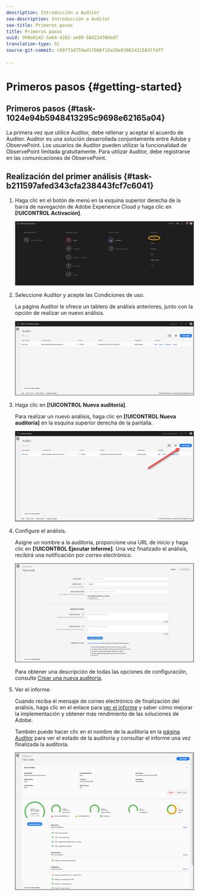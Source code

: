 ```yaml
---
description: Introducción a Auditor
seo-description: Introducción a Auditor
seo-title: Primeros pasos
title: Primeros pasos
uuid: 999e0142-5a64-4202-ae09-58d22438ded7
translation-type: ht
source-git-commit: c697f3d759ad1f086f16a39e03062431583ffd7f

---
```



# Primeros pasos {#getting-started}

## Primeros pasos {#task-1024e94b5948413295c9698e62165a04}

<!--
This page is a placeholder for now, we need things like prerequisites, any planning that should be done before using Auditor, initial setup info--that kind of thing.
-->

La primera vez que utilice Auditor, debe rellenar y aceptar el acuerdo de Auditor. Auditor es una solución desarrollada conjuntamente entre Adobe y ObservePoint. Los usuarios de Auditor pueden utilizar la funcionalidad de ObservePoint limitada gratuitamente. Para utilizar Auditor, debe registrarse en las comunicaciones de ObservePoint.

## Realización del primer análisis {#task-b211597afed343cfa238443fcf7c6041}

1. Haga clic en el botón de menú en la esquina superior derecha de la barra de navegación de Adobe Experience Cloud y haga clic en **[!UICONTROL Activación]**.

   ![](assets/activate.png)

1. Seleccione Auditor y acepte las Condiciones de uso.

   La página Auditor le ofrece un tablero de análisis anteriores, junto con la opción de realizar un nuevo análisis.

   ![](assets/home.png)

1. Haga clic en **[!UICONTROL Nueva auditoría]**.

   Para realizar un nuevo análisis, haga clic en **[!UICONTROL Nueva auditoría]** en la esquina superior derecha de la pantalla.

   ![](assets/new-audit-button.png)

1. Configure el análisis.

   Asigne un nombre a la auditoría, proporcione una URL de inicio y haga clic en **[!UICONTROL Ejecutar informe]**. Una vez finalizado el análisis, recibirá una notificación por correo electrónico.

   ![](assets/config.png)

   Para obtener una descripción de todas las opciones de configuración, consulte [Crear una nueva auditoría](../create-audit/create-new-audit.md#task-6d157f80e5264642b877c2820b1d077d).
1. Ver el informe.

   Cuando reciba el mensaje de correo electrónico de finalización del análisis, haga clic en el enlace para [ver el informe](../reports/scorecard.md#concept-8958a64346c34f74844553dda1ccf869) y saber cómo mejorar la implementación y obtener más rendimiento de las soluciones de Adobe.

   También puede hacer clic en el nombre de la auditoría en la [página Auditor](../get-started/audit-list.md) para ver el estado de la auditoría y consultar el informe una vez finalizada la auditoría.

   ![](assets/report.png)
